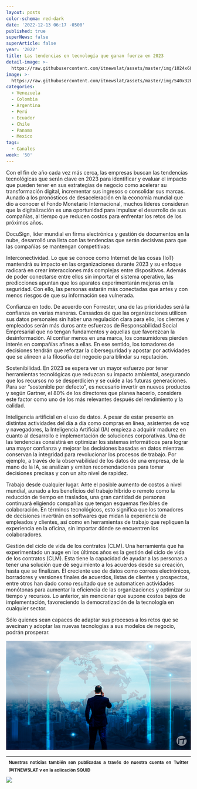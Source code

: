 ```yaml
---
layout: posts
color-schema: red-dark
date: '2022-12-13 06:17 -0500'
published: true
superNews: false
superArticle: false
year: '2022'
title: Las tendencias en tecnología que ganan fuerza en 2023
detail-image: >-
  https://raw.githubusercontent.com/itnewslat/assets/master/img/1024x680/Ejecutivo-Negocios-g.jpg
image: >-
  https://raw.githubusercontent.com/itnewslat/assets/master/img/540x320/Ejecutivo-Negocios-p.jpg
categories:
  - Venezuela
  - Colombia
  - Argentina
  - Perú
  - Ecuador
  - Chile
  - Panama
  - Mexico
tags:
  - Canales
week: '50'
---
```

Con el fin de año cada vez más cerca, las empresas buscan las tendencias tecnológicas que serán clave en 2023 para identificar y evaluar el impacto que pueden tener en sus estrategias de negocio como acelerar su transformación digital, incrementar sus ingresos o consolidar sus marcas. Aunado a los pronósticos de desaceleración en la economía mundial que dio a conocer el Fondo Monetario Internacional, muchos líderes consideran que la digitalización es una oportunidad para impulsar el desarrollo de sus compañías, al tiempo que reducen costos para enfrentar los retos de los próximos años.
 
DocuSign, líder mundial en firma electrónica y gestión de documentos en la nube, desarrolló una lista con las tendencias que serán decisivas para que las compañías se mantengan competitivas:
 
Interconectividad. Lo que se conoce como Internet de las cosas (IoT) mantendrá su impacto en las organizaciones durante 2023 y su enfoque radicará en crear interacciones más complejas entre dispositivos. Además de poder conectarse entre ellos sin importar el sistema operativo, las predicciones apuntan que los aparatos experimentarán mejoras en la seguridad. Con ello, las personas estarán más conectadas que antes y con menos riesgos de que su información sea vulnerada.
 
Confianza en todo. De acuerdo con Forrester, una de las prioridades será la confianza en varias maneras. Cansados de que las organizaciones utilicen sus datos personales sin haber una regulación clara para ello, los clientes y empleados serán más duros ante esfuerzos de Responsabilidad Social Empresarial que no tengan fundamentos y aquellas que favorezcan la desinformación. Al confiar menos en una marca, los consumidores pierden interés en compañías afines a ellas. En ese sentido, los tomadores de decisiones tendrán que reforzar la ciberseguridad y apostar por actividades que se alineen a la filosofía del negocio para blindar su reputación.
 
Sostenibilidad. En 2023 se espera ver un mayor esfuerzo por tener herramientas tecnológicas que reduzcan su impacto ambiental, asegurando que los recursos no se desperdicien y se cuide a las futuras generaciones. Para ser “sostenible por defecto”, es necesario invertir en nuevos productos y según Gartner, el 80% de los directores que planea hacerlo, considera este factor como uno de los más relevantes después del rendimiento y la calidad.
 
Inteligencia artificial en el uso de datos. A pesar de estar presente en distintas actividades del día a día como compras en línea, asistentes de voz y navegadores, la Inteligencia Artificial (IA) empieza a adquirir madurez en cuanto al desarrollo e implementación de soluciones corporativas. Una de las tendencias consistirá en optimizar los sistemas informáticos para lograr una mayor confianza y mejorar las decisiones basadas en datos mientras conservan la integridad para revolucionar los procesos de trabajo. Por ejemplo, a través de la observabilidad de los datos de una empresa, de la mano de la IA, se analizan y emiten recomendaciones para tomar decisiones precisas y con un alto nivel de rapidez.
 
Trabajo desde cualquier lugar. Ante el posible aumento de costos a nivel mundial, aunado a los beneficios del trabajo híbrido o remoto como la reducción de tiempo en traslados, una gran cantidad de personas continuará eligiendo compañías que tengan esquemas flexibles de colaboración. En términos tecnológicos, esto significa que los tomadores de decisiones invertirán en softwares que midan la experiencia de empleados y clientes, así como en herramientas de trabajo que repliquen la experiencia en la oficina, sin importar dónde se encuentren los colaboradores.
 
Gestión del ciclo de vida de los contratos (CLM). Una herramienta que ha experimentado un auge en los últimos años es la gestión del ciclo de vida de los contratos (CLM). Esta tiene la capacidad de ayudar a las personas a tener una solución que dé seguimiento a los acuerdos desde su creación, hasta que se finalizan. El creciente uso de datos como correos electrónicos, borradores y versiones finales de acuerdos, listas de clientes y prospectos, entre otros han dado como resultado que se automaticen actividades monótonas para aumentar la eficiencia de las organizaciones y optimizar su tiempo y recursos. Lo anterior, sin mencionar que supone costos bajos de implementación, favoreciendo la democratización de la tecnología en cualquier sector.
 
Sólo quienes sean capaces de adaptar sus procesos a los retos que se avecinan y adoptar las nuevas tecnologías a sus modelos de negocio, podrán prosperar.

![](https://raw.githubusercontent.com/itnewslat/assets/master/img/540x320/Ejecutivo-Negocios-p.jpg)

<table style="height: 42px;" width="569">
<tbody>
<tr>
<td style="text-align: justify;"><sub><strong>Nuestras noticias también son publicadas a través de nuestra cuenta en Twitter <a href="https://twitter.com/itnewslat?lang=es">@ITNEWSLAT</a> y en la aplicación <a href="https://squidapp.co/en/">SQUID</a></strong></sub></td>
</tr>
</tbody>
</table>

<img src="https://tracker.metricool.com/c3po.jpg?hash=56f88a41e39ab42c063cc51676587a04"/>